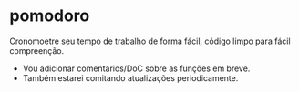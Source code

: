 pomodoro
========

Cronomoetre seu tempo de trabalho de forma fácil, código limpo para fácil compreenção.

* Vou adicionar comentários/DoC sobre as funções em breve.
* Também estarei comitando atualizações periodicamente.
